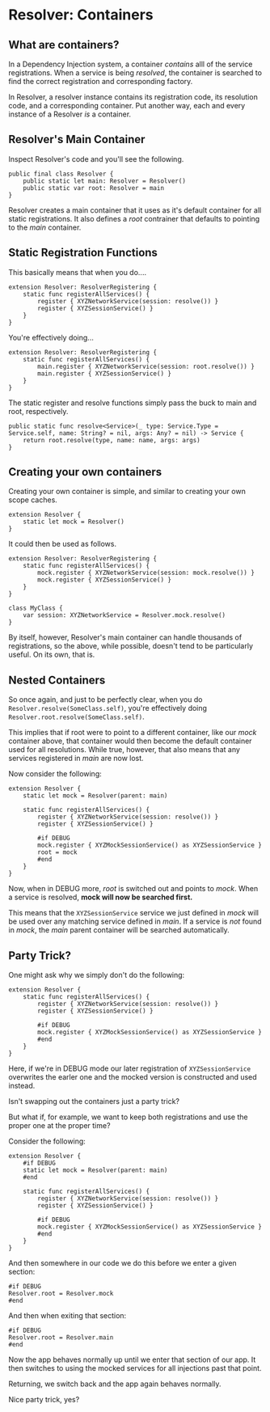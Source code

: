 #  Resolver: Containers

## What are containers?

In a Dependency Injection system, a container *contains* alll of the service registrations. When a service is being *resolved*, the container is searched to find the correct registration and corresponding factory.

In Resolver, a resolver instance contains its registration code, its resolution code, and a corresponding container. Put another way, each and every instance of a Resolver *is* a container.

## Resolver's Main Container

Inspect Resolver's code and you'll see the following.

```
public final class Resolver {
    public static let main: Resolver = Resolver()
    public static var root: Resolver = main
}
```

Resolver creates a main container that it uses as it's default container for all static registrations. It also defines a *root* contrainer that defaults to pointing to the *main* container.

## Static Registration Functions

This basically means that when you do....

```
extension Resolver: ResolverRegistering {
    static func registerAllServices() {
        register { XYZNetworkService(session: resolve()) }
        register { XYZSessionService() }
    }
}
```

You're effectively doing...

```
extension Resolver: ResolverRegistering {
    static func registerAllServices() {
        main.register { XYZNetworkService(session: root.resolve()) }
        main.register { XYZSessionService() }
    }
}
```

The static register and resolve functions simply pass the buck to main and root, respectively.

```
public static func resolve<Service>(_ type: Service.Type = Service.self, name: String? = nil, args: Any? = nil) -> Service {
    return root.resolve(type, name: name, args: args)
}
```

## Creating your own containers

Creating your own container is simple, and similar to creating your own scope caches.

```
extension Resolver {
    static let mock = Resolver()
}
```

It could then be used as follows.

```
extension Resolver: ResolverRegistering {
    static func registerAllServices() {
        mock.register { XYZNetworkService(session: mock.resolve()) }
        mock.register { XYZSessionService() }
    }
}

class MyClass {
    var session: XYZNetworkService = Resolver.mock.resolve()
}
```

By itself, however, Resolver's main container can handle thousands of registrations, so the above, while possible, doesn't tend to be particularly useful. On its own, that is.

## Nested Containers

So once again, and just to be perfectly clear, when you do `Resolver.resolve(SomeClass.self)`,  you're effectively doing `Resolver.root.resolve(SomeClass.self)`.

This implies that if root were to point to a different container, like our *mock* container above, that container would then become the default container used for all resolutions. While true, however, that also means that any services registered in *main* are now lost.

Now consider the following:

```
extension Resolver {
    static let mock = Resolver(parent: main)

    static func registerAllServices() {
        register { XYZNetworkService(session: resolve()) }
        register { XYZSessionService() }
        
        #if DEBUG
        mock.register { XYZMockSessionService() as XYZSessionService }
        root = mock
        #end
    }
}
```

Now, when in DEBUG more, *root* is switched out and points to *mock*. When a service is resolved, **mock will now be searched first.**

This means that the `XYZSessionService` service we just defined in *mock* will be used over any matching service defined in *main*.  If a service is *not* found in *mock*,  the *main* parent container will be searched automatically. 

## Party Trick?

One might ask why we simply don't do the following:

```
extension Resolver {
    static func registerAllServices() {
        register { XYZNetworkService(session: resolve()) }
        register { XYZSessionService() }

        #if DEBUG
        mock.register { XYZMockSessionService() as XYZSessionService }
        #end
    }
}
```

Here, if we're in DEBUG mode our later registration of `XYZSessionService` overwrites the earler one and the mocked version is constructed and used instead.

Isn't swapping out the containers just a party trick?

But what if, for example, we want to keep both registrations and use the proper one at the proper time? 

Consider the following:

```
extension Resolver {
    #if DEBUG
    static let mock = Resolver(parent: main)
    #end
    
    static func registerAllServices() {
        register { XYZNetworkService(session: resolve()) }
        register { XYZSessionService() }

        #if DEBUG
        mock.register { XYZMockSessionService() as XYZSessionService }
        #end
    }
}
```

And then somewhere in our code we do this before we enter a given section:

```
#if DEBUG
Resolver.root = Resolver.mock
#end
```

And then when exiting that section:

```
#if DEBUG
Resolver.root = Resolver.main
#end
```

Now the app behaves normally up until we enter that section of our app. It then switches to using the mocked services for all injections past that point.

Returning, we switch back and the app again behaves normally.

Nice party trick, yes?

